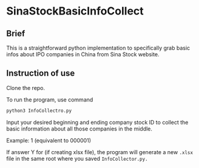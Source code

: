 # SinaStockBasicInfoCollect



## Brief

This is a straightforward python implementation to specifically grab basic infos about IPO companies in China from Sina Stock website.

## Instruction of use

Clone the repo.

To run the program, use command 
```sh
python3 InfoCollectro.py
```

Input your desired beginning and ending company stock ID to collect the basic information about all those companies in the middle. 

Example: 1 (equivalent to 000001)

If answer Y for (if creating xlsx file), the program will generate a new ```.xlsx``` file in the same root where you saved ```InfoCollector.py.```
